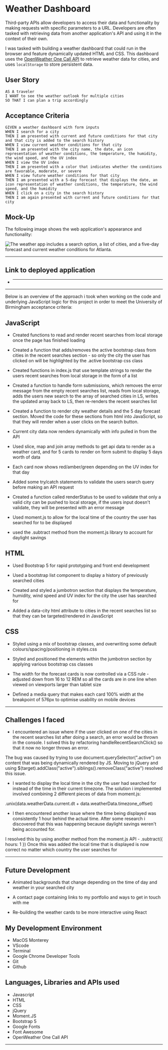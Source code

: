 # Weather Dashboard

Third-party APIs allow developers to access their data and functionality by making requests with specific parameters to a URL. Developers are often tasked with retrieving data from another application's API and using it in the context of their own.

I was tasked with building a weather dashboard that could run in the browser and feature dynamically updated HTML and CSS. This dashboard uses the [OpenWeather One Call API](https://openweathermap.org/api/one-call-api) to retrieve weather data for cities, and uses `localStorage` to store persistent data.

## User Story

```
AS A traveler
I WANT to see the weather outlook for multiple cities
SO THAT I can plan a trip accordingly
```

## Acceptance Criteria

```
GIVEN a weather dashboard with form inputs
WHEN I search for a city
THEN I am presented with current and future conditions for that city and that city is added to the search history
WHEN I view current weather conditions for that city
THEN I am presented with the city name, the date, an icon representation of weather conditions, the temperature, the humidity, the wind speed, and the UV index
WHEN I view the UV index
THEN I am presented with a color that indicates whether the conditions are favorable, moderate, or severe
WHEN I view future weather conditions for that city
THEN I am presented with a 5-day forecast that displays the date, an icon representation of weather conditions, the temperature, the wind speed, and the humidity
WHEN I click on a city in the search history
THEN I am again presented with current and future conditions for that city
```

## Mock-Up

The following image shows the web application's appearance and functionality:

![The weather app includes a search option, a list of cities, and a five-day forecast and current weather conditions for Atlanta.](./Assets/06-server-side-apis-homework-demo.png)

---

## Link to deployed application

- ***

---

Below is an overview of the approach i took when working on the code and underlying JavaScript logic for this project in order to meet the University of Birmingham acceptance criteria:

## JavaScript

- Created functions to read and render recent searches from local storage once the page has finished loading

- Created a function that adds/removes the active bootstrap class from cities in the recent searches section - so only the city the user has clicked on will be highlighted by the .active bootstrap css class

- Created functions in index.js that use template strings to render the users recent searches from local storage in the form of a list

- Created a function to handle form submissions, which removes the error message from the empty recent searches list, reads from local storage, adds the users new search to the array of searched cities in LS, writes the updated array back to LS, then re-renders the recent searches list

- Created a function to render city weather details and the 5 day forecast section. Moved the code for these sections from html into JavaScript, so that they will render when a user clicks on the search button.

- Current city data now renders dynamically with info pulled in from the API

- Used slice, map and join array methods to get api data to render as a weather card, and for 5 cards to render on form submit to display 5 days worth of data

- Each card now shows red/amber/green depending on the UV index for that day

- Added some try/catch statements to validate the users search query before making an API request

- Created a function called renderStatus to be used to validate that only a valid city can be pushed to local storage, if the users input doesn't validate, they will be presented with an error message

- Used moment.js to allow for the local time of the country the user has searched for to be displayed

- used the .subtract method from the moment.js library to account for daylight savings

## HTML

- Used Bootstrap 5 for rapid prototyping and front end development

- Used a bootstrap list component to display a history of previously searched cities

- Created and styled a jumbotron section that displays the temperature, humidity, wind speed and UV index for the city the user has searched for

- Added a data-city html attribute to cities in the recent searches list so that they can be targeted/rendered in JavaScript

## CSS

- Styled using a mix of bootstrap classes, and overwriting some default colours/spacing/positioning in styles.css

- Styled and positioned the elements within the jumbotron section by applying various bootstrap css classes

- The width for the forecast cards is now controlled via a CSS rule -adjusted down from 16 to 12 REM so all the cards are in one line when viewed on viewports larger than tablet size

- Defined a media query that makes each card 100% width at the breakpoint of 576px to optimise usability on mobile devices

---

## Challenges I faced

- I encountered an issue where if the user clicked on one of the cities in the recent searches list after doing a search, an error would be thrown in the console. I solved this by refactoring handleRecentSearchClick() so that it now no longer throws an error.

The bug was caused by trying to use document.querySelector(".active") on content that was being dynamically rendered by JS. Moving to jQuery and using $(target).addClass("active").siblings().removeClass("active") resolved this issue.

- I wanted to display the local time in the city the user had searched for instead of the time in their current timezone. The solution i implemented involved combining 2 different pieces of data from moment.js:

.unix(data.weatherData.current.dt + data.weatherData.timezone_offset)

- I then encountered another issue where the time being displayed was consistently 1 hour behind the actual time. After some research i discovered that this was happening because daylight savings weren't being accounted for.

I resolved this by using another method from the moment.js API - .subtract({ hours: 1 })
Once this was added the local time that is displayed is now correct no matter which country the user searches for

---

## Future Development

- Animated backgrounds that change depending on the time of day and weather in your searched city

- A contact page containing links to my portfolio and ways to get in touch with me

- Re-building the weather cards to be more interactive using React

## My Development Environment

- MacOS Monterey
- VScode
- Terminal
- Google Chrome Developer Tools
- Git
- Github

## Languages, Libraries and APIs used

- Javascript
- HTML
- CSS
- jQuery
- Moment.JS
- Bootstrap 5
- Google Fonts
- Font Awesome
- OpenWeather One Call API

---
